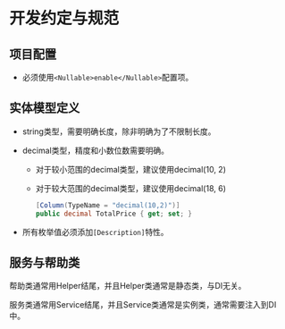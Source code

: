 # 开发约定与规范

## 项目配置

- 必须使用`<Nullable>enable</Nullable>`配置项。

## 实体模型定义

- string类型，需要明确长度，除非明确为了不限制长度。
- decimal类型，精度和小数位数需要明确。
  - 对于较小范围的decimal类型，建议使用decimal(10, 2)
  - 对于较大范围的decimal类型，建议使用decimal(18, 6)
  
    ```csharp
    [Column(TypeName = "decimal(10,2)")]
    public decimal TotalPrice { get; set; }
    ```

- 所有枚举值必须添加`[Description]`特性。

## 服务与帮助类

帮助类通常用Helper结尾，并且Helper类通常是静态类，与DI无关。

服务类通常用Service结尾，并且Service类通常是实例类，通常需要注入到DI中。

